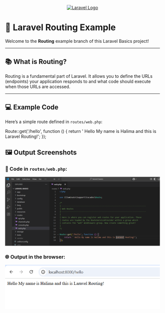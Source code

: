 <p align="center"><a href="https://laravel.com" target="_blank"><img src="https://raw.githubusercontent.com/laravel/art/master/logo-lockup/5%20SVG/2%20CMYK/1%20Full%20Color/laravel-logolockup-cmyk-red.svg" width="400" alt="Laravel Logo"></a></p>



# 🚦 Laravel Routing Example

Welcome to the **Routing** example branch of this Laravel Basics project!

---

## 📚 What is Routing?

Routing is a fundamental part of Laravel. It allows you to define the URLs (endpoints) your application responds to and what code should execute when those URLs are accessed.

---

## 💻 Example Code

Here’s a simple route defined in `routes/web.php`:


Route::get('/hello', function () {
    return ' Hello My name is Halima and this is Laravel Routing!';
});

## 🖼️ Output Screenshots

### 📄 Code in `routes/web.php`:
<p align="center">
  <img src="routing-output.png/img2.png" width="700" alt="Route Code Screenshot">
</p>

### 🌐 Output in the browser:
<p align="center">
  <img src="routing-output.png/img1.png" width="700" alt="Browser Output Screenshot">
</p>


